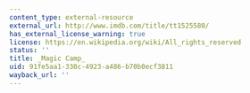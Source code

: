 ```yaml
---
content_type: external-resource
external_url: http://www.imdb.com/title/tt1525580/
has_external_license_warning: true
license: https://en.wikipedia.org/wiki/All_rights_reserved
status: ''
title: _Magic Camp_
uid: 91fe5aa1-330c-4923-a486-b70b0ecf3811
wayback_url: ''
---
```

